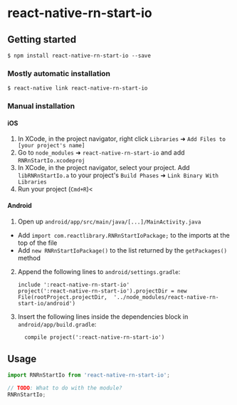
# react-native-rn-start-io

## Getting started

`$ npm install react-native-rn-start-io --save`

### Mostly automatic installation

`$ react-native link react-native-rn-start-io`

### Manual installation


#### iOS

1. In XCode, in the project navigator, right click `Libraries` ➜ `Add Files to [your project's name]`
2. Go to `node_modules` ➜ `react-native-rn-start-io` and add `RNRnStartIo.xcodeproj`
3. In XCode, in the project navigator, select your project. Add `libRNRnStartIo.a` to your project's `Build Phases` ➜ `Link Binary With Libraries`
4. Run your project (`Cmd+R`)<

#### Android

1. Open up `android/app/src/main/java/[...]/MainActivity.java`
  - Add `import com.reactlibrary.RNRnStartIoPackage;` to the imports at the top of the file
  - Add `new RNRnStartIoPackage()` to the list returned by the `getPackages()` method
2. Append the following lines to `android/settings.gradle`:
  	```
  	include ':react-native-rn-start-io'
  	project(':react-native-rn-start-io').projectDir = new File(rootProject.projectDir, 	'../node_modules/react-native-rn-start-io/android')
  	```
3. Insert the following lines inside the dependencies block in `android/app/build.gradle`:
  	```
      compile project(':react-native-rn-start-io')
  	```


## Usage
```javascript
import RNRnStartIo from 'react-native-rn-start-io';

// TODO: What to do with the module?
RNRnStartIo;
```
  